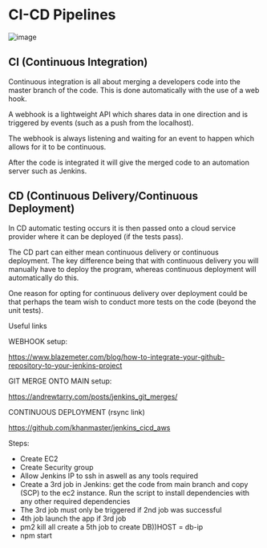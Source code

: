 # CI-CD Pipelines

![image](https://user-images.githubusercontent.com/110126036/187884312-e9ba242b-721e-4b16-8c06-5493d3c8b0ba.png)

## CI (Continuous Integration)

Continuous integration is all about merging a developers code into the master branch of the code. This is done automatically with the use of a web hook.

A webhook is a lightweight API which shares data in one direction and is triggered by events (such as a push from the localhost).

The webhook is always listening and waiting for an event to happen which allows for it to be continuous.

After the code is integrated it will give the merged code to an automation server such as Jenkins.

## CD (Continuous Delivery/Continuous Deployment)

In CD automatic testing occurs it is then passed onto a cloud service provider where it can be deployed (if the tests pass).

The CD part can either mean continuous delivery or continuous deployment. The key difference being that with continuous delivery you will manually have to deploy the program, whereas continuous deployment will automatically do this.

One reason for opting for continuous delivery over deployment could be that perhaps the team wish to conduct more tests on the code (beyond the unit tests).

Useful links

WEBHOOK setup:

https://www.blazemeter.com/blog/how-to-integrate-your-github-repository-to-your-jenkins-project

GIT MERGE ONTO MAIN setup:

https://andrewtarry.com/posts/jenkins_git_merges/

CONTINUOUS DEPLOYMENT (rsync link)

https://github.com/khanmaster/jenkins_cicd_aws


Steps: 

- Create EC2
- Create Security group
- Allow Jenkins IP to ssh in aswell as any tools required
- Create a 3rd job in Jenkins: get the code from main branch and copy (SCP) to the ec2 instance. Run the script to install dependencies with any other required dependencies
- The 3rd job must only be triggered if 2nd job was successful
- 4th job launch the app if 3rd job 
- pm2 kill all create a 5th job to create DB))HOST = db-ip
- npm start
